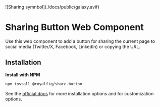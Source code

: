 <div style="max-width: 350px">
![Sharing symnbol](./docs/public/galaxy.avif)
</div>

# Sharing Button Web Component

Use this web component to add a button for sharing the current page to social media (Twitter/X, Facebook, LinkedIn) or copying the URL.

## Installation

**Install with NPM**

```bash
npm install @royalfig/share-button
```

See the [official docs](https://royalfig.github.io/share-button/) for more installation options and for customization options.
